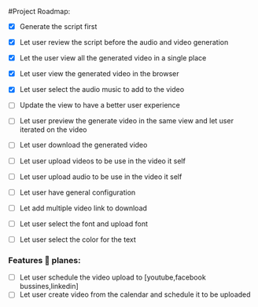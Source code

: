 

#Project Roadmap:

- [x] Generate the script first
- [x] Let user review the script before the audio and video generation
- [x] Let the user view all the generated video in a single place
- [x] Let user view the generated video in the browser
- [x] Let user select the audio music to add to the video

- [ ] Update the view to have a better user experience
- [ ] Let user preview the generate video in the same view and let user iterated on the video
- [ ] Let user download the generated video
- [ ] Let user upload videos to be use in the video it self
- [ ] Let user upload audio to be use in the video it self
- [ ] Let user have general configuration
- [ ] Let add multiple video link to download
- [ ] Let user select the font and upload font
- [ ] Let user select the color for the text

### Features 🚀 planes: 
- [ ] Let user schedule the video upload to [youtube,facebook bussines,linkedin]
- [ ] Let user create video from the calendar and schedule it to be uploaded